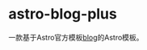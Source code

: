 # astro-blog-plus
一款基于Astro官方模板<a href="https://github.com/withastro/templates/tree/main/templates/blog" target="_blank" rel="noopener">blog</a>的Astro模板。